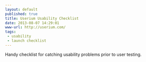 ```yaml
---
layout: default
published: true
title: Userium Usability Checklist
date: 2013-08-07 14:29:01
www-url: http://userium.com/
tags: 
 - usability
 - launch checklist
---
```


Handy checklist for catching usability problems prior to user testing.